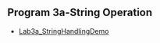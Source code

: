 ## Program 3a-String Operation

- [Lab3a_StringHandlingDemo](https://github.com/nikshitha-p-rai-29/Java_Programs/blob/main/Lab3_StringOperations/Lab3a_StringOperation/z_StringHandlingDemo.png)